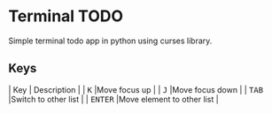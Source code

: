 # Terminal TODO

Simple terminal todo app in python using curses library.

## Keys

| Key | Description |
| <kbd>K</kbd> |Move focus up |
| <kbd>J</kbd> |Move focus down |
| <kbd>TAB</kbd> |Switch to other list |
| <kbd>ENTER</kbd> |Move element to other list |
